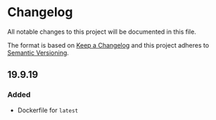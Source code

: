 # Changelog

All notable changes to this project will be documented in this file.

The format is based on [Keep a Changelog][keepachangelog] and this project adheres to [Semantic Versioning][semver].

## 19.9.19

### Added

- Dockerfile for `latest`

[keepachangelog]:https://keepachangelog.com/en/1.0.0/
[semver]:https://semver.org/spec/v2.0.0.html
